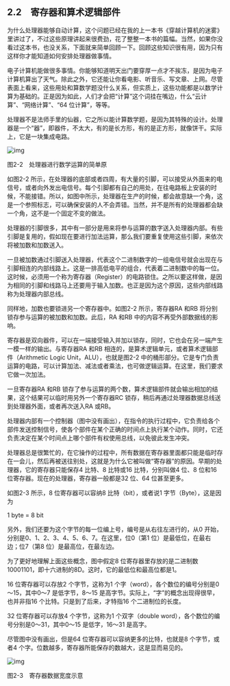    

## 2.2　寄存器和算术逻辑部件

为什么处理器能够自动计算，这个问题已经在我的上一本书《穿越计算机的迷雾》里讲过了，不过这些原理讲起来很费劲，花了整整一本书的篇幅。当然，如果你没看过这本书，也没关系，下面就来简单回顾一下。回顾这些知识很有用，因为只有这样你才能知道如何安排处理器做事情。

电子计算机能做很多事情。你能够知道明天出门要穿厚一点才不挨冻，是因为电子计算机算出了天气。除此之外，它还能让你看电影、听音乐、写文章、上网。尽管表面上看来，这些用处和算数学题没什么关系，但实质上，这些功能都是以数学计算为基础的。正是因为如此，人们才会把“计算”这个词挂在嘴边，什么“云计算”、“网络计算”、“64 位计算”，等等。

处理器不是法师手里的仙器，它之所以能计算数学题，是因为其特殊的设计。处理器是一个“器”，即器件，不太大，有的是长方形，有的是正方形，就像饼干。实际上，它是一块集成电路。

![img](../0-Assets/Epubook/x86汇编语言从实模式到保护模式_李忠_等_Z_Library/images/00013.jpeg)

图2-2　处理器进行数学运算的简单原

如图2-2 所示，在处理器的底部或者四周，有大量的引脚，可以接受从外面来的电信号，或者向外发出电信号。每个引脚都有自己的用处，在往电路板上安装的时候，不能接错。所以，如图中所示，处理器在生产的时候，都会故意缺一个角，这是一个参照标志，可以确保安装的人不会弄错。当然，并不是所有的处理器都会缺一个角，这不是一个固定不变的做法。

处理器的引脚很多，其中有一部分是用来将参与运算的数字送入处理器内部。有些引脚是复用的，假如现在要进行加法运算，那么我们要重复使用这些引脚，来依次将被加数和加数送入。

一旦被加数通过引脚送入处理器，代表这个二进制数字的一组电信号就会出现在与引脚相连的内部线路上。这是一排高低电平的组合，代表着二进制数中的每一位。这时候，必须用一个称为寄存器（Register）的电路锁住。之所以要这样做，是因为相同的引脚和线路马上还要用于输入加数。也正是因为这个原因，这些内部线路称为处理器内部总线。

同样地，加数也要锁进另一个寄存器中。如图2-2 所示，寄存器RA 和RB 将分别锁存参与运算的被加数和加数。此后，RA 和RB 中的内容不再受外部数据线的影响。

寄存器是双向器件，可以在一端接受输入并加以锁存，同时，它也会在另一端产生一模一样的输出。与寄存器RA 和RB 相连的，是算术逻辑单元，或者算术逻辑部件（Arithmetic Logic Unit，ALU），也就是图2-2 中的桶形部分。它是专门负责运算的电路，可以计算加法、减法或者乘法，也可做逻辑运算。在这里，我们要求它做一次加法。

一旦寄存器RA 和RB 锁存了参与运算的两个数，算术逻辑部件就会输出相加的结果，这个结果可以临时用另外一个寄存器RC 锁存，稍后再通过处理器数据总线送到处理器外面，或者再次送入RA 或RB。

处理器内部有一个控制器（图中没有画出），在指令的执行过程中，它负责给各个部件发送控制信号，使各个部件在某个正确的时间点上执行某个动作。同时，它还负责决定在某个时间点上哪个部件有权使用总线，以免彼此发生冲突。

处理器总是很繁忙的，在它操作的过程中，所有数据在寄存器里面都只能是临时存在一会儿，然后再被送往别处，这就是为什么它被叫做“寄存器”的原因。早期的处理器，它的寄存器只能保存4 比特、8 比特或16 比特，分别叫做4 位、8 位和16 位寄存器。现在的处理器，寄存器一般都是32 位、64 位甚至更多。

如图2-3 所示，8 位寄存器可以容纳8 比特（bit），或者说1 字节（Byte），这是因为

1 byte = 8 bit

另外，我们还要为这个字节的每一位编上号，编号是从右往左进行的，从0 开始，分别是0、1、2、3、4、5、6、7。在这里，位0（第1 位）是最低位，在最右边；位7（第8 位）是最高位，在最左边。

为了更好地理解上面这些概念，图中假定8 位寄存器里存放的是二进制数10001101，即十六进制的8D。这时，它的最低位和最高位都是1。

16 位寄存器可以存放2 个字节，这称为1 个字（word），各个数位的编号分别是0～15，其中0～7 是低字节，8～15 是高字节。实际上，“字”的概念出现得很早，也并非指16 个比特。只是到了后来，才特指16 个二进制位的长度。

32 位寄存器可以存放4 个字节，这称为1 个双字（double word），各个数位的编号分别是0～31，其中0～15 是低字，16～31 是高字。

尽管图中没有画出，但是64 位寄存器可以容纳更多的比特，也就是8 个字节，或者4 个字。位数越多，寄存器所能保存的数越大，这是显而易见的。

![img](../0-Assets/Epubook/x86汇编语言从实模式到保护模式_李忠_等_Z_Library/images/00014.jpeg)

图2-3　寄存器数据宽度示意